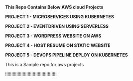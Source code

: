 **This Repo Contains Below AWS cloud Projects**

 **PROJECT 1 - MICROSERVICES USING KUBERNETES**

 **PROJECT 2 - EVENTDRIVEN USING SERVERLESS**

 **PROJECT 3 - WORDPRESS WEBSITE ON AWS**

 **PROJECT 4 - HOST RESUME ON STATIC WEBSITE**

 **PROJECT 5 - DEVOPS PIPELINE DEPLOY ON KUBERNETES**


 This is a Sample repo for aws projects

 !!!!!!!!!!!!!!!!!!!!!!!!!!!!!!!!!!!!!!!!!

 
